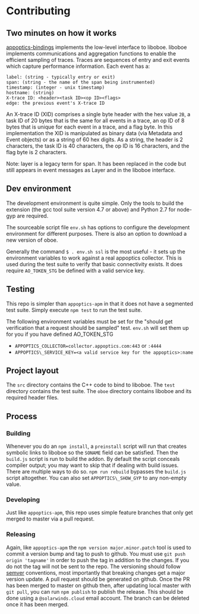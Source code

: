 # Contributing

## Two minutes on how it works

[appoptics-bindings](https://github.com/appoptics/appoptics-bindings-node)
implements the low-level interface to liboboe. liboboe implements communications and aggregation functions
to enable the efficient sampling of traces. Traces are sequences of entry and exit events which capture
performance information. Each event has a:

```
label: (string - typically entry or exit)
span: (string - the name of the span being instrumented)
timestamp: (integer - unix timestamp)
hostname: (string)
X-trace ID: <header><task ID><op ID><flags>
edge: the previous event's X-trace ID
```

An X-trace ID (XID) comprises a single byte header with the hex value `2B`, a task ID
of 20 bytes that is the same for all events in a trace, an op ID of 8 bytes that
is unique for each event in a trace, and a flag byte. In this implementation the XID is
manipulated as binary data (via Metadata and Event objects) or as a string of 60 hex digits.
As a string, the header is 2 characters, the task ID is 40 characters, the op ID is 16
characters, and the flag byte is 2 characters.

Note: layer is a legacy term for span. It has been replaced in the code but still appears in event messages as Layer and in the liboboe interface.


## Dev environment

The development environment is quite simple. Only the tools to build the
extension (the gcc tool suite version 4.7 or above) and Python 2.7 for node-gyp
are required.

The sourceable script file `env.sh` has options to configure the development environment
for different purposes. There is also an option to download a new version of oboe.

Generally the command `$ . env.sh ssl` is the most useful - it sets up the environment
variables to work against a real appoptics collector. This is used during the test suite
to verify that basic connectivity exists. It does require `AO_TOKEN_STG` be defined
with a valid service key.


## Testing

This repo is simpler than `appoptics-apm` in that it does not have a segmented test suite.
Simply execute `npm test` to run the test suite.

The following environment variables must be set for the "should get verification that a request should be sampled" test. `env.sh` will set them up for you if you have defined AO_TOKEN_STG

- `APPOPTICS_COLLECTOR=collector.appoptics.com:443` or `:4444`
- `APPOPTICS\_SERVICE_KEY=<a valid service key for the appoptics>:name`


## Project layout

The `src` directory contains the C++ code to bind to liboboe. The `test`
directory contains the test suite. The `oboe` directory contains liboboe
and its required header files.

## Process

### Building

Whenever you do an `npm install`, a `preinstall` script will run that creates
symbolic links to liboboe so the `SONAME` field can be satisfied. Then the
`build.js` script is run to build the addon. By default the script conceals
compiler output; you may want to skip that if dealing with build issues. There
are multiple ways to do so. `npm run rebuild` bypasses the `build.js` script
altogether. You can also set `APPOPTICS\_SHOW_GYP` to any non-empty value.


### Developing

Just like `appoptics-apm`, this repo uses simple feature branches that only
get merged to master via a pull request.

### Releasing

Again, like `appoptics-apm` the `npm version major.minor.patch` tool is used
to commit a version bump and tag to push to github. You must use `git push origin 'tagname'` in order to push the tag in addition to the changes. If you do not the tag will not be sent to the repo. The versioning should follow [semver](www.semver.org) conventions, most importantly that breaking changes get a major version update. A pull request should be generated on github. Once the PR has been merged to master on github then, after updating local master with `git pull`, you can run `npm publish` to publish the release. This should be done using a `@solarwinds.cloud` email account. The branch can be deleted once it has been merged.
